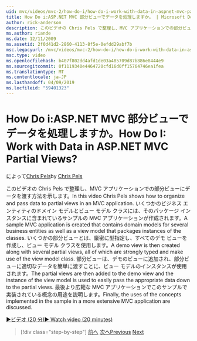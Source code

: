 ```yaml
---
uid: mvc/videos/mvc-2/how-do-i/how-do-i-work-with-data-in-aspnet-mvc-partial-views
title: How Do i:ASP.NET MVC 部分ビューでデータを処理しますか。 | Microsoft Docs
author: rick-anderson
description: このビデオの Chris Pels で整理し、MVC アプリケーションでの部分ビューにデータを渡す方法を示します。 ドメインを含むサンプルの MVC アプリケーションを作成しています.
ms.author: riande
ms.date: 12/11/2009
ms.assetid: 2f0d41d2-2860-4113-8f5e-0efdd29abf7b
msc.legacyurl: /mvc/videos/mvc-2/how-do-i/how-do-i-work-with-data-in-aspnet-mvc-partial-views
msc.type: video
ms.openlocfilehash: b407f802dd4afd1de03a485709d87b886e8444e9
ms.sourcegitcommit: 0f1119340e4464720cfd16d0ff15764746ea1fea
ms.translationtype: MT
ms.contentlocale: ja-JP
ms.lasthandoff: 04/09/2019
ms.locfileid: "59401323"
---
```

# <a name="how-do-i-work-with-data-in-aspnet-mvc-partial-views"></a><span data-ttu-id="ab963-105">How Do i:ASP.NET MVC 部分ビューでデータを処理しますか。</span><span class="sxs-lookup"><span data-stu-id="ab963-105">How Do I: Work with Data in ASP.NET MVC Partial Views?</span></span>

<span data-ttu-id="ab963-106">によって[Chris Pels](https://twitter.com/chrispels)</span><span class="sxs-lookup"><span data-stu-id="ab963-106">by [Chris Pels](https://twitter.com/chrispels)</span></span>

<span data-ttu-id="ab963-107">このビデオの Chris Pels で整理し、MVC アプリケーションでの部分ビューにデータを渡す方法を示します。</span><span class="sxs-lookup"><span data-stu-id="ab963-107">In this video Chris Pels shows how to organize and pass data to partial views in an MVC application.</span></span> <span data-ttu-id="ab963-108">いくつかのビジネス エンティティのドメイン モデルとビュー モデル クラスには、そのパッケージ インスタンスに含まれているサンプルの MVC アプリケーションが作成されます。</span><span class="sxs-lookup"><span data-stu-id="ab963-108">A sample MVC application is created that contains domain models for several business entities as well as a view model that packages instances of the classes.</span></span> <span data-ttu-id="ab963-109">いくつかの部分ビューとは、厳密に型指定し、すべてのデモ ビューを作成し、ビュー モデル クラスを使用します。</span><span class="sxs-lookup"><span data-stu-id="ab963-109">A demo view is then created along with several partial views, all of which are strongly typed and make use of the view model class.</span></span> <span data-ttu-id="ab963-110">部分ビューは、デモのビューに追加され、部分ビューに適切なデータを簡単に渡すことに、ビュー モデルのインスタンスが使用されます。</span><span class="sxs-lookup"><span data-stu-id="ab963-110">The partial views are then added to the demo view and the instance of the view model is used to easily pass the appropriate data down to the partial views.</span></span> <span data-ttu-id="ab963-111">最後より広範な MVC アプリケーションでこのサンプルで実装されている概念の用途を説明します。</span><span class="sxs-lookup"><span data-stu-id="ab963-111">Finally, the uses of the concepts implemented in the sample in a more extensive MVC application are discussed.</span></span>

[<span data-ttu-id="ab963-112">&#9654;ビデオ (20 分)</span><span class="sxs-lookup"><span data-stu-id="ab963-112">&#9654; Watch video (20 minutes)</span></span>](https://channel9.msdn.com/Blogs/ASP-NET-Site-Videos/how-do-i-work-with-data-in-aspnet-mvc-partial-views)

> [!div class="step-by-step"]
> <span data-ttu-id="ab963-113">[前へ](how-do-i-return-json-formatted-data-for-an-ajax-call-in-an-aspnet-mvc-web-application.md)
> [次へ](how-do-i-implement-view-models-to-manage-data-for-aspnet-mvc-views.md)</span><span class="sxs-lookup"><span data-stu-id="ab963-113">[Previous](how-do-i-return-json-formatted-data-for-an-ajax-call-in-an-aspnet-mvc-web-application.md)
[Next](how-do-i-implement-view-models-to-manage-data-for-aspnet-mvc-views.md)</span></span>
